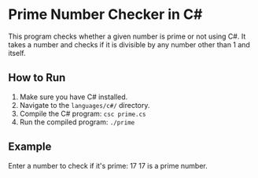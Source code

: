 # Prime Number Checker in C#

This program checks whether a given number is prime or not using C#. It takes a number and checks if it is divisible by any number other than 1 and itself.

## How to Run

1. Make sure you have C# installed.
2. Navigate to the `languages/c#/` directory.
3. Compile the C# program:
   `csc prime.cs`
4. Run the compiled program:
    `./prime`

## Example

Enter a number to check if it's prime: 17
17 is a prime number.
